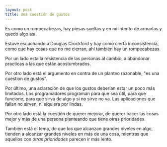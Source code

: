 ```yaml
---
layout: post
title: Una cuestión de gustos
---
```


Es como un rompecabezas, hay piesas sueltas y en mi intento de armarlas y
quedó algo así.

Estuve escuchando a Douglas Crockford y hay como cierta inconsistencia, como
que hay cosas que no me cierran, ahí también hay un rompecabezas.

Por un lado esta la resistencia de las personas al cambio, a abandonar
practicas a las que están acostumbrados.

Por otro lado está el argumento en contra de un planteo razonable, "es una
cuestion de gustos".

Por último, una aclaración de que los gustos deberían estar un poco más
limitados. Los programadores programan para que sea útil, para que funcione,
para que sirva de algo y si no sirve no va. Las aplicaciones que fallan no
sirven, ni siquiera por lindas.

Por otro lado está la cuestión de querer mejorar, de querer hacer las cosas
mejor y más de una persona planteando que tiene otras prioridades.

También está el tema, de que los que alcanzan grandes niveles en algo, tienden
a alcanzar grandes niveles en más de una cosa, mientras que aquellos con *otras
prioridades* parecen ir más lento.
